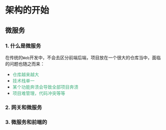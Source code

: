 # 架构的开始

## 微服务
### 1. 什么是微服务
在传统的`Web`开发中，不会去区分前端后端，项目放在一个很大的仓库当中，面临的问题也随之而来：
+ <font color=#3eaf7c>仓库越来越大</font>
+ <font color=#3eaf7c>技术栈单一</font>
+ <font color=#3eaf7c>某个功能奔溃会导致全部项目奔溃</font>
+ <font color=#3eaf7c>项目难管理，代码冲突等等</font>

### 2. 网关和微服务

### 3. 微服务和前端的